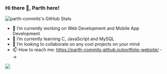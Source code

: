 ### Hi there 👋, Parth here!


![parth-commits's GitHub Stats](https://github-readme-stats.vercel.app/api?username=parth-commits&show_icons=true&theme=dracula&title_color=CDE545&count_private=true&icon_color=CDE545&hide=["issues"])

<p align="left"> </p>


- 🔭 I’m currently working on Web Development and Mobile App Development
- 🌱 I’m currently learning C, JavaScript and MySQL
- 👯 I’m looking to collaborate on any cool projects on your mind
- 📫 How to reach me: https://parth-commits.github.io/portfolio-website/
-->


<img style="align-center" src="https://github-readme-stats.lostgirljourney.vercel.app/api/top-langs/?username=parth-commits&layout=compact&show_icons=true&theme=dracula&title_color=CDE545&count_private=true&icon_color=CDE545">
